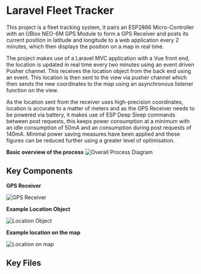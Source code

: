 # Laravel Fleet Tracker
This project is a fleet tracking system, it pairs an ESP2866 Micro-Controller with an UBlox NEO-6M GPS Module to form a GPS Receiver and posts its current position in latitude and longitude to a web application every 2 minutes, which then displays the position on a map in real time.

The project makes use of a Laravel MVC application with a Vue front end, the location is updated in real time every two minutes using an event driven Pusher channel. This receives the location object from the back end using an event. This location is then sent to the view via pusher channel which then sends the new coordinates to the map using an asynchronous listener function on the view.

As the location sent from the receiver uses high-precision coordinates, location is accurate to a matter of meters and as the GPS Receiver needs to be powered via battery, it makes use of ESP Deep Sleep commands between post requests, this keeps power consumption at a minimum with an idle consumption of 50mA and an consumption during post requests of 140mA. Minimal power saving measures have been applied and these figures can be reduced further using a greater level of optimisation. 

__Basic overview of the process__
![Overall Process Diagram](https://i.imgur.com/jGDDhQt.png)

## Key Components

__GPS Receiver__

![GPS Receiver](https://i.imgur.com/jooK6Bx.jpg)

__Example Location Object__

![Location Object](https://i.imgur.com/LU8PtUb.png)

__Example location on the map__

![Location on map](https://i.imgur.com/pxpyJBu.png)


## Key Files

